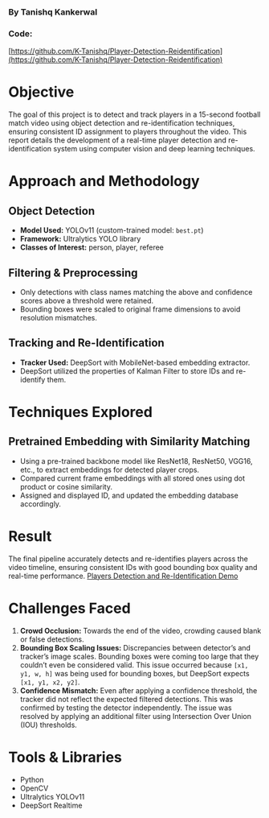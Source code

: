 ### By Tanishq Kankerwal

### Code:
[https://github.com/K-Tanishq/Player-Detection-Reidentification](https://github.com/K-Tanishq/Player-Detection-Reidentification)

# Objective

The goal of this project is to detect and track players in a 15-second football match video using object detection and re-identification techniques, ensuring consistent ID assignment to players throughout the video. This report details the development of a real-time player detection and re-identification system using computer vision and deep learning techniques.

# Approach and Methodology

## Object Detection

- **Model Used:** YOLOv11 (custom-trained model: `best.pt`)
- **Framework:** Ultralytics YOLO library
- **Classes of Interest:** person, player, referee

## Filtering & Preprocessing

- Only detections with class names matching the above and confidence scores above a threshold were retained.
- Bounding boxes were scaled to original frame dimensions to avoid resolution mismatches.

## Tracking and Re-Identification

- **Tracker Used:** DeepSort with MobileNet-based embedding extractor.
- DeepSort utilized the properties of Kalman Filter to store IDs and re-identify them.

# Techniques Explored

## Pretrained Embedding with Similarity Matching

- Using a pre-trained backbone model like ResNet18, ResNet50, VGG16, etc., to extract embeddings for detected player crops.
- Compared current frame embeddings with all stored ones using dot product or cosine similarity.
- Assigned and displayed ID, and updated the embedding database accordingly.

# Result

The final pipeline accurately detects and re-identifies players across the video timeline, ensuring consistent IDs with good bounding box quality and real-time performance.
[Players Detection and Re-Identification Demo](https://raw.githubusercontent.com/K-Tanishq/Player-Detection-Reidentification/main/output.gif)

# Challenges Faced

1. **Crowd Occlusion:** Towards the end of the video, crowding caused blank or false detections.
2. **Bounding Box Scaling Issues:** Discrepancies between detector’s and tracker’s image scales. Bounding boxes were coming too large that they couldn’t even be considered valid. This issue occurred because `[x1, y1, w, h]` was being used for bounding boxes, but DeepSort expects `[x1, y1, x2, y2]`.
3. **Confidence Mismatch:** Even after applying a confidence threshold, the tracker did not reflect the expected filtered detections. This was confirmed by testing the detector independently. The issue was resolved by applying an additional filter using Intersection Over Union (IOU) thresholds.

# Tools & Libraries

- Python
- OpenCV
- Ultralytics YOLOv11
- DeepSort Realtime

